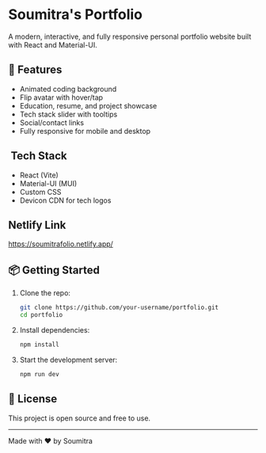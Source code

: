 
# Soumitra's Portfolio

A modern, interactive, and fully responsive personal portfolio website built with React and Material-UI.

## 🚀 Features
- Animated coding background
- Flip avatar with hover/tap
- Education, resume, and project showcase
- Tech stack slider with tooltips
- Social/contact links
- Fully responsive for mobile and desktop

## ️ Tech Stack
- React (Vite)
- Material-UI (MUI)
- Custom CSS
- Devicon CDN for tech logos

## Netlify Link
https://soumitrafolio.netlify.app/

## 📦 Getting Started
1. Clone the repo:
	```sh
	git clone https://github.com/your-username/portfolio.git
	cd portfolio
	```
2. Install dependencies:
	```sh
	npm install
	```
3. Start the development server:
	```sh
	npm run dev
	```

## 📄 License
This project is open source and free to use.

---

Made with ❤️ by Soumitra
